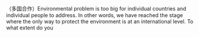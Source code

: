 （多国合作）Environmental problem is too big for individual countries and individual people to address. In other words, we have reached the stage where the only way to protect the environment is at an international level. To what extent do you
